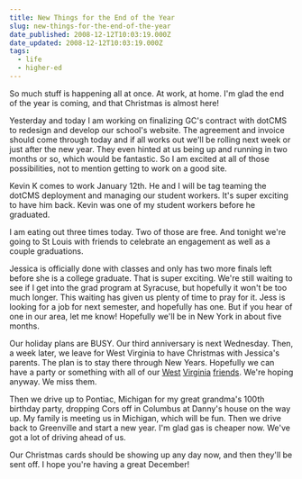 ```yaml
---
title: New Things for the End of the Year
slug: new-things-for-the-end-of-the-year
date_published: 2008-12-12T10:03:19.000Z
date_updated: 2008-12-12T10:03:19.000Z
tags:
  - life
  - higher-ed
---
```


So much stuff is happening all at once. At work, at home. I'm glad the end of the year is coming, and that Christmas is almost here!

Yesterday and today I am working on finalizing GC's contract with dotCMS to redesign and develop our school's website. The agreement and invoice should come through today and if all works out we'll be rolling next week or just after the new year. They even hinted at us being up and running in two months or so, which would be fantastic. So I am excited at all of those possibilities, not to mention getting to work on a good site.

Kevin K comes to work January 12th. He and I will be tag teaming the dotCMS deployment and managing our student workers. It's super exciting to have him back. Kevin was one of my student workers before he graduated.

I am eating out three times today. Two of those are free. And tonight we're going to St Louis with friends to celebrate an engagement as well as a couple graduations.

Jessica is officially done with classes and only has two more finals left before she is a college graduate. That is super exciting. We're still waiting to see if I get into the grad program at Syracuse, but hopefully it won't be too much longer. This waiting has given us plenty of time to pray for it. Jess is looking for a job for next semester, and hopefully has one. But if you hear of one in our area, let me know! Hopefully we'll be in New York in about five months.

Our holiday plans are BUSY. Our third anniversary is next Wednesday. Then, a week later, we leave for West Virginia to have Christmas with Jessica's parents. The plan is to stay there through New Years. Hopefully we can have a party or something with all of our [West](http://www.myspace.com/andrewstonestreet) [Virginia](http://laurensusanna.wordpress.com/) [friends](http://stephenstonestreet.wordpress.com/). We're hoping anyway. We miss them.

Then we drive up to Pontiac, Michigan for my great grandma's 100th birthday party, dropping Cors off in Columbus at Danny's house on the way up. My family is meeting us in Michigan, which will be fun. Then we drive back to Greenville and start a new year. I'm glad gas is cheaper now. We've got a lot of driving ahead of us.

Our Christmas cards should be showing up any day now, and then they'll be sent off. I hope you're having a great December!
